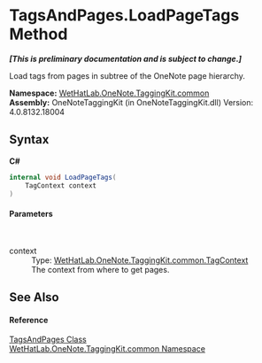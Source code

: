 # TagsAndPages.LoadPageTags Method 
 _**\[This is preliminary documentation and is subject to change.\]**_

Load tags from pages in subtree of the OneNote page hierarchy.

**Namespace:**&nbsp;<a href="bcdbab9c-63d1-48a4-6937-af53fb8d9a55">WetHatLab.OneNote.TaggingKit.common</a><br />**Assembly:**&nbsp;OneNoteTaggingKit (in OneNoteTaggingKit.dll) Version: 4.0.8132.18004

## Syntax

**C#**<br />
``` C#
internal void LoadPageTags(
	TagContext context
)
```


#### Parameters
&nbsp;<dl><dt>context</dt><dd>Type: <a href="61737e5c-ac44-232d-ed61-b6496c556be6">WetHatLab.OneNote.TaggingKit.common.TagContext</a><br />The context from where to get pages.</dd></dl>

## See Also


#### Reference
<a href="55690233-0343-b962-e73d-0385d0bc7865">TagsAndPages Class</a><br /><a href="bcdbab9c-63d1-48a4-6937-af53fb8d9a55">WetHatLab.OneNote.TaggingKit.common Namespace</a><br />